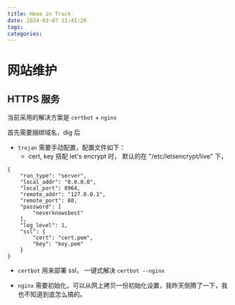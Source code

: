 ```yaml
---
title: Hexo in Track
date: 2024-03-07 11:41:26
tags:
categories:
---
```

# 网站维护
## HTTPS 服务
当前采用的解决方案是 `certbot` + `nginx`

首先需要捆绑域名，dig 后

- `trojan` 需要手动配置，配置文件如下：
    - cert, key 搭配 let's encrypt 时， 默认的在 "/etc/letsencrypt/live" 下，
```
{
    "run_type": "server",
    "local_addr": "0.0.0.0",
    "local_port": 8964,
    "remote_addr": "127.0.0.1",
    "remote_port": 80,
    "password": [
        "neverknowsbest"
    ],
    "log_level": 1,
    "ssl": {
        "cert": "cert.pem",
        "key": "key.pem"
    }
}
```

- `certbot` 用来部署 ssl， 一键式解决 `certbot --nginx`

- `nginx` 需要初始化，可以从网上拷贝一份初始化设置，我昨天倒腾了一下，我也不知道到底怎么搞的。